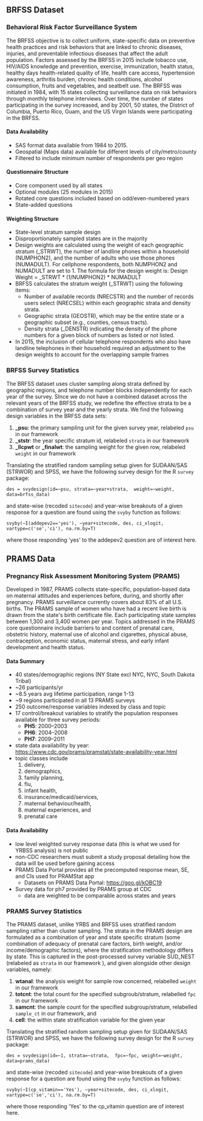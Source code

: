 ## BRFSS Dataset

### Behavioral Risk Factor Surveillance System

The BRFSS objective is to collect uniform, state-specific data on preventive health practices and risk behaviors that are linked to chronic diseases, injuries, and preventable infectious diseases that affect the adult population. Factors assessed by the BRFSS in 2015 include tobacco use, HIV/AIDS knowledge and prevention, exercise, immunization, health status, healthy days health-related quality of life, health care access, hypertension awareness, arthritis burden, chronic health conditions, alcohol consumption, fruits and vegetables, and seatbelt use. The BRFSS was initiated in 1984, with 15 states collecting surveillance data on risk behaviors through monthly telephone interviews. Over time, the number of states participating in the survey increased, and by 2001, 50 states, the District of Columbia, Puerto Rico, Guam, and the US Virgin Islands were participating in the BRFSS.

#### Data Availability
- SAS format data available from 1984 to 2015.
- Geospatial (Maps data) available for different levels of city/metro/county
- Filtered to include minimum number of respondents per geo region

#### Questionnaire Structure
- Core component used by all states
- Optional modules (25 modules in 2015)
- Rotated core questions included based on odd/even-numbered years
- State-added questions

#### Weighting Structure
- State-level stratum sample design
- Disproportionately sampled states are in the majority
- Design weights are calculated using the weight of each geographic stratum (_STRWT), the number of landline phones within a household (NUMPHON2), and the number of adults who use those phones (NUMADULT). For cellphone respondents, both NUMPHON2 and NUMADULT are set to 1. The formula for the design weight is: Design Weight = _STRWT * (1/NUMPHON2) * NUMADULT
- BRFSS calculates the stratum weight (_STRWT) using the following items:
    - Number of available records (NRECSTR) and the number of records users select (NRECSEL) within each geographic strata and density strata.
    - Geographic strata (GEOSTR), which may be the entire state or a geographic subset (e.g., counties, census tracts).
    - Density strata (_DENSTR) indicating the density of the phone numbers for a given block of numbers as listed or not listed.
- In 2015, the inclusion of cellular telephone respondents who also have landline telephones in their household required an adjustment to the design weights to account for the overlapping sample frames

### BRFSS Survey Statistics

The BRFSS dataset uses cluster sampling along strata defined by geographic regions, and telephone number blocks independently for each year of the survey. SInce we do not have a combined dataset across the relevant years of the BRFSS study, we redefine the effective strata to be a combination of survey year and the yearly strata. We find the following design variables in the BRFSS data sets:
1. **_psu**: the primary sampling unit for the given survey year, relabeled `psu` in our framework
2. **_ststr**:  the year specific stratum id, relabeled `strata` in our framework
3. **_llcpwt** or **_finalwt**:  the sampling weight for the given row, relabeled `weight` in our framework

Translating the stratified random sampling setup given for SUDAAN/SAS (STRWOR) and SPSS, we have the following survey design for the R `survey` package:
```
des = svydesign(id=~psu, strata=~year+strata,  weight=~weight, data=brfss_data)
```
and state-wise (recoded `sitecode`) and year-wise breakouts of a given response for a question are found using the `svyby` function as follows:
```
svyby(~I(addepev2=='yes'), ~year+sitecode, des, ci_xlogit, vartype=c('se','ci'), na.rm.by=T)
```
where those responding 'yes' to the addepev2 question are of interest here.

## PRAMS Data

###  Pregnancy Risk Assessment Monitoring System (PRAMS)

Developed in 1987, PRAMS collects state-specific, population-based data on maternal attitudes and experiences before, during, and shortly after pregnancy. PRAMS surveillance currently covers about 83% of all U.S. births. The PRAMS sample of women who have had a recent live birth is drawn from the state's birth certificate file. Each participating state samples between 1,300 and 3,400 women per year. Topics addressed in the PRAMS core questionnaire include barriers to and content of prenatal care, obstetric history, maternal use of alcohol and cigarettes, physical abuse, contraception, economic status, maternal stress, and early infant development and health status.

####  Data Summary
- 40 states/demographic regions (NY State excl NYC, NYC, South Dakota Tribal)
- ~26 participants/yr
- ~8.5 years avg lifetime participation, range 1-13
- ~9 regions participated in all 13 PRAMS surveys
- 250 outcome/response variables indexed by class and topic
- 17 control/breakout variables to stratify the population responses available for three survey periods:  
    - **PH5**: 2000–2003
    - **PH6**: 2004–2008
    - **PH7**: 2009–2011
- state data availability by year: https://www.cdc.gov/prams/pramstat/state-availability-year.html
- topic classes include 
    1. delivery, 
    2. demographics,
    3. family planning,
    4. flu,
    5. infant health,
    6. insurance/medicaid/services,
    7. maternal behaviour/health,
    8. maternal experiences, and 
    9. prenatal care


#### Data Availability
- low level weighted survey response data (this is what we used for YRBSS analysis) is not public
- non-CDC researchers must submit a study proposal detailing how the data will be used before gaining access
- PRAMS Data Portal provides all the precomputed response mean, SE, and CIs used for PRAMStat app
   - Datasets on PRAMS Data Portal: https://goo.gl/kOBC19
- Survey data for ph7 provided by PRAMS group at CDC
   - data are weighted to be comparable across states and years


### PRAMS Survey Statistics

The PRAMS dataset, unlike YRBS and BRFSS uses stratified random sampling rather than cluster sampling.  The strata in the PRAMS design are formulated as a combination of year and state specific stratum (some combination of adequacy of prenatal care factors, birth weight, and/or income/demographic factors), where the stratification methodology differs by state. This is captured in the post-processed survey variable SUD_NEST (relabeled as `strata` in our framework ), and given alongside other design variables, namely:
1. **wtanal**: the analysis weight for sample row concerned, relabelled `weight` in our framework
2. **totcnt**:  the total count for the specified subgroub/stratum, relabelled `fpc` in our framework
3. **samcnt**: the sample count for the specified subgroup/stratum, relabelled `sample_ct` in our framework, and
4. **cell**: the within state stratification variable for the given year

Translating the stratified random sampling setup given for SUDAAN/SAS (STRWOR) and SPSS, we have the following survey design for the R `survey` package:
```
des = svydesign(id=~1, strata=~strata,  fpc=~fpc, weight=~weight, data=prams_data)
```
and state-wise (recoded `sitecode`) and year-wise breakouts of a given response for a question are found using the `svyby` function as follows:
```
svyby(~I(cp_vitamin=='Yes'), ~year+sitecode, des, ci_xlogit, vartype=c('se','ci'), na.rm.by=T)
```
where those responding 'Yes' to the cp_vitamin question are of interest here.
